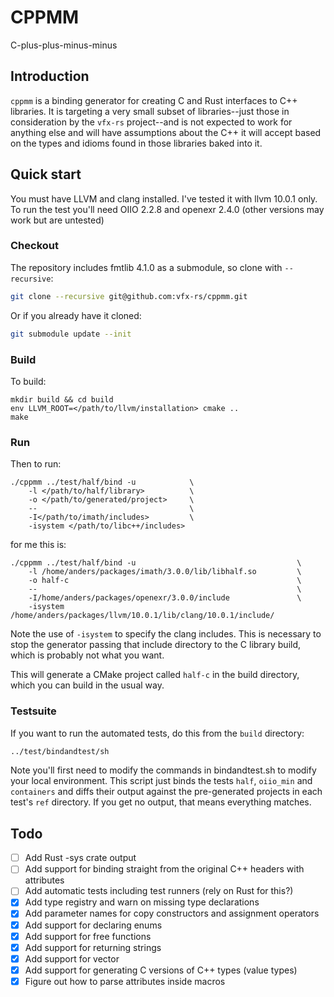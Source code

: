 # CPPMM
C-plus-plus-minus-minus

## Introduction

`cppmm` is a binding generator for creating C and Rust interfaces to C++ libraries. It is targeting a very small subset of libraries--just those in consideration by the `vfx-rs` project--and is not expected to work for anything else and will have assumptions about the C++ it will accept based on the types and idioms found in those libraries baked into it.

## Quick start
You must have LLVM and clang installed. I've tested it with llvm 10.0.1 only. To run the test you'll need OIIO 2.2.8 and openexr 2.4.0 (other versions may work but are untested)

### Checkout
The repository includes fmtlib 4.1.0 as a submodule, so clone with `--recursive`:
```bash
git clone --recursive git@github.com:vfx-rs/cppmm.git
```
Or if you already have it cloned:
```bash
git submodule update --init
```

### Build
To build:
```
mkdir build && cd build
env LLVM_ROOT=</path/to/llvm/installation> cmake ..
make
```

### Run
Then to run:
```
./cppmm ../test/half/bind -u            \
    -l </path/to/half/library>          \
    -o </path/to/generated/project>     \
    --                                  \
    -I</path/to/imath/includes>         \
    -isystem </path/to/libc++/includes>
```
for me this is:
```
./cppmm ../test/half/bind -u                                    \
    -l /home/anders/packages/imath/3.0.0/lib/libhalf.so         \
    -o half-c                                                   \
    --                                                          \
    -I/home/anders/packages/openexr/3.0.0/include               \
    -isystem /home/anders/packages/llvm/10.0.1/lib/clang/10.0.1/include/
```
Note the use of `-isystem` to specify the clang includes. This is necessary to stop the generator passing that include directory to the C library build, which is probably not what you want.

This will generate a CMake project called `half-c` in the build directory, which you can build in the usual way.

### Testsuite
If you want to run the automated tests, do this from the `build` directory:
```bash
../test/bindandtest/sh
```
Note you'll first need to modify the commands in bindandtest.sh to modify your local environment. This script just binds the tests `half`, `oiio_min` and `containers` and diffs their output against the pre-generated projects in each test's `ref` directory. If you get no output, that means everything matches.


## Todo
- [ ] Add Rust -sys crate output
- [ ] Add support for binding straight from the original C++ headers with attributes
- [ ] Add automatic tests including test runners (rely on Rust for this?)
- [x] Add type registry and warn on missing type declarations
- [x] Add parameter names for copy constructors and assignment operators
- [x] Add support for declaring enums
- [x] Add support for free functions
- [x] Add support for returning strings
- [x] Add support for vector
- [x] Add support for generating C versions of C++ types (value types)
- [x] Figure out how to parse attributes inside macros
